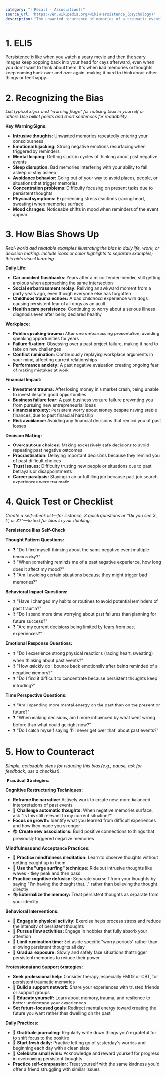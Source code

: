 ```yaml
---
category: "[[Recall - Association]]"
source_url: "https://en.wikipedia.org/wiki/Persistence_(psychology)"
description: "The unwanted recurrence of memories of a traumatic event"
---
```


# 1. ELI5

Persistence is like when you watch a scary movie and then the scary images keep popping back into your head for days afterward, even when you don't want to think about them. It's when bad memories or thoughts keep coming back over and over again, making it hard to think about other things or feel happy.

# 2. Recognizing the Bias

*List typical signs and "warning flags" for noticing bias in yourself or others.Use bullet points and short sentences for readability.*

**Key Warning Signs:**

- **Intrusive thoughts:** Unwanted memories repeatedly entering your consciousness
- **Emotional hijacking:** Strong negative emotions resurfacing when triggered by reminders
- **Mental looping:** Getting stuck in cycles of thinking about past negative events
- **Sleep disruption:** Bad memories interfering with your ability to fall asleep or stay asleep
- **Avoidance behavior:** Going out of your way to avoid places, people, or situations that trigger memories
- **Concentration problems:** Difficulty focusing on present tasks due to persistent thoughts
- **Physical symptoms:** Experiencing stress reactions (racing heart, sweating) when memories surface
- **Mood changes:** Noticeable shifts in mood when reminders of the event appear

# 3. How Bias Shows Up

*Real-world and relatable examples illustrating the bias in daily life, work, or decision making. Include icons or color highlights to separate examples; this aids visual learning.*

**Daily Life:**
- **Car accident flashbacks:** Years after a minor fender-bender, still getting anxious when approaching the same intersection
- **Social embarrassment replay:** Reliving an awkward moment from a party years ago, even though everyone else has forgotten
- **Childhood trauma echoes:** A bad childhood experience with dogs causing persistent fear of all dogs as an adult
- **Health scare persistence:** Continuing to worry about a serious illness diagnosis even after being declared healthy

**Workplace:**
- **Public speaking trauma:** After one embarrassing presentation, avoiding speaking opportunities for years
- **Failure fixation:** Obsessing over a past project failure, making it hard to take on new challenges
- **Conflict rumination:** Continuously replaying workplace arguments in your mind, affecting current relationships
- **Performance anxiety:** A past negative evaluation creating ongoing fear of making mistakes at work

**Financial Impact:**
- **Investment trauma:** After losing money in a market crash, being unable to invest despite good opportunities
- **Business failure fear:** A past business venture failure preventing you from pursuing new entrepreneurial ideas
- **Financial anxiety:** Persistent worry about money despite having stable finances, due to past financial hardship
- **Risk avoidance:** Avoiding any financial decisions that remind you of past losses

**Decision Making:**
- **Overcautious choices:** Making excessively safe decisions to avoid repeating past negative outcomes
- **Procrastination:** Delaying important decisions because they remind you of past difficult choices
- **Trust issues:** Difficulty trusting new people or situations due to past betrayals or disappointments
- **Career paralysis:** Staying in an unfulfilling job because past job search experiences were traumatic

# 4. Quick Test or Checklist

*Create a self-check list—for instance, 3 quick questions or "Do you see X, Y, or Z?"—to test for bias in your thinking.*

 **Persistence Bias Self-Check:**

**Thought Pattern Questions:**
- ❓ "Do I find myself thinking about the same negative event multiple times a day?"
- ❓ "When something reminds me of a past negative experience, how long does it affect my mood?"
- ❓ "Am I avoiding certain situations because they might trigger bad memories?"

**Behavioral Impact Questions:**
- ❓ "Have I changed my habits or routines to avoid potential reminders of past trauma?"
- ❓ "Do I spend more time worrying about past failures than planning for future success?"
- ❓ "Are my current decisions being limited by fears from past experiences?"

**Emotional Response Questions:**
- ❓ "Do I experience strong physical reactions (racing heart, sweating) when thinking about past events?"
- ❓ "How quickly do I bounce back emotionally after being reminded of a negative memory?"
- ❓ "Do I find it difficult to concentrate because persistent thoughts keep intruding?"

**Time Perspective Questions:**
- ❓ "Am I spending more mental energy on the past than on the present or future?"
- ❓ "When making decisions, am I more influenced by what went wrong before than what could go right now?"
- ❓ "Do I catch myself saying 'I'll never get over that' about past events?"

# 5. How to Counteract

*Simple, actionable steps for reducing this bias (e.g., pause, ask for feedback, use a checklist).*

️ **Practical Strategies:**

**Cognitive Restructuring Techniques:**
- **Reframe the narrative:** Actively work to create new, more balanced interpretations of past events
- 📝 **Challenge automatic thoughts:** When negative memories surface, ask "Is this still relevant to my current situation?"
- **Focus on growth:** Identify what you learned from difficult experiences and how they made you stronger
- 📚 **Create new associations:** Build positive connections to things that previously triggered negative memories

**Mindfulness and Acceptance Practices:**
- 🧘 **Practice mindfulness meditation:** Learn to observe thoughts without getting caught up in them
- 🌊 **Use the "urge surfing" technique:** Ride out intrusive thoughts like waves - they peak and then pass
- **Practice cognitive defusion:** Separate yourself from your thoughts by saying "I'm having the thought that..." rather than believing the thought directly
- 🎭 **Externalize the memory:** Treat persistent thoughts as separate from your identity

**Behavioral Interventions:**
- 🏃 **Engage in physical activity:** Exercise helps process stress and reduce the intensity of persistent thoughts
- 🎨 **Pursue flow activities:** Engage in hobbies that fully absorb your attention
- 📱 **Limit rumination time:** Set aside specific "worry periods" rather than allowing persistent thoughts all day
- 🎪 **Gradual exposure:** Slowly and safely face situations that trigger persistent memories to reduce their power

**Professional and Support Strategies:**
- **Seek professional help:** Consider therapy, especially EMDR or CBT, for persistent traumatic memories
- 👥 **Build a support network:** Share your experiences with trusted friends or support groups
- 📖 **Educate yourself:** Learn about memory, trauma, and resilience to better understand your experiences
- **Set future-focused goals:** Redirect mental energy toward creating the future you want rather than dwelling on the past

**Daily Practices:**
- 📝 **Gratitude journaling:** Regularly write down things you're grateful for to shift focus to the positive
- 🌅 **Start fresh daily:** Practice letting go of yesterday's worries and beginning each day with a clean slate
- 🎉 **Celebrate small wins:** Acknowledge and reward yourself for progress in overcoming persistent thoughts
- **Practice self-compassion:** Treat yourself with the same kindness you'd offer a friend struggling with similar issues

